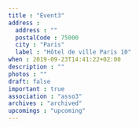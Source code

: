 ```yaml
---
title : "Event3"
address :
  address : ""
  postalCode : 75000
  city : "Paris"
  label : "Hôtel de ville Paris 10"
when : 2019-09-23T14:41:22+02:00
description : ""
photos : ""
draft: false
important : true
association : "asso3"
archives : "archived"
upcomings : "upcoming"
---
```

